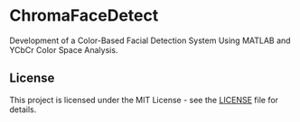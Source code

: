 # ChromaFaceDetect
Development of a Color-Based Facial Detection System Using MATLAB and YCbCr Color Space Analysis.

## License
This project is licensed under the MIT License - see the [LICENSE](LICENSE) file for details.
